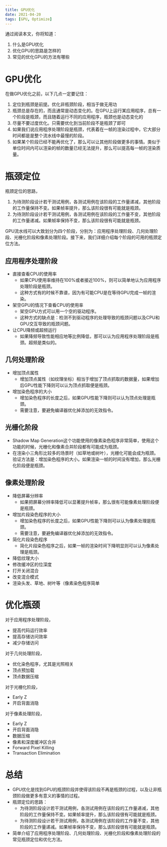 ```yaml
---
title: GPU优化
date: 2021-04-20
tags: [GPU, Optimize]
---
```


通过阅读本文，你将知道：

1. 什么是GPU优化
1. 优化GPU的思路是怎样的
1. 常见的优化GPU的方法有哪些

# GPU优化

在做GPU优化之前，以下几点一定要记住：

1. 定位到瓶颈是前提。优化非瓶颈阶段，相当于做无用功
1. 瓶颈总是存在的，而且通常是动态变化的。在GPU上运行某应用程序，总有一个阶段是瓶颈，而且随着运行不同的应用程序，瓶颈也是动态变化的
1. 尽量不要过度优化。只需要优化到当前阶段不是瓶颈了即可
1. 如果我们说应用程序处理阶段是瓶颈，代表着在一帧的渲染过程中，它大部分时间都是是整个流水线中最慢的阶段。
1. 如果某个阶段已经不能再优化了，那么可以让其他阶段做更多的事情。类似于单位时间内可以渲染的帧的数量已经无法提升，那么可以提高每一帧的渲染质量。

# 瓶颈定位

瓶颈定位的思路，

1. 为待测阶段设计若干测试用例，各测试用例在该阶段的工作量递减，其他阶段的工作量保持不变。如果帧率提升，那么该阶段很有可能就是瓶颈。
1. 为待测阶段设计若干测试用例，各测试用例在该阶段的工作量不变，其他阶段的工作量递减。如果帧率保持不变，那么该阶段很有可能就是瓶颈。

GPU流水线可以大致划分为四个阶段，分别为：应用程序处理阶段、几何处理阶段、光栅化阶段和像素处理阶段。接下来，我们详细介绍每个阶段的可用的瓶颈定位方法。

## 应用程序处理阶段

- 直接查看CPU的使用率
    - 如果CPU使用率维持在100%或者接近100%，则可以简单地认为应用程序处理阶段是瓶颈。
    - 这种方式有的时候不靠谱，因为有可能CPU是在等待GPU完成一帧的渲染。
- 架空GPU的情况下查看CPU的使用率
    - 架空GPU方式可以用一个空的驱动程序。
    - 这种方式的缺点是：检测不到驱动程序的处理导致的瓶颈问题以及CPU和GPU交互导致的瓶颈问题。
- 让CPU降频或超频运行
    - 如果降频导致性能相应地等比例降低，那可以认为应用程序处理阶段是瓶颈。超频是类似的。

## 几何处理阶段

- 增加顶点属性
    - 增加顶点属性（如纹理坐标）相当于增加了顶点抓取的数据量，如果增加后GPU性能下降则可以认为顶点抓取便是瓶颈。
- 增加染色程序的大小
    - 增加染色程序的长度之后，如果GPU性能下降则可以认为顶点处理是瓶颈。
    - 需要注意，要避免编译器优化掉添加的无效指令。
    
## 光栅化阶段

- Shadow Map Generation这个功能使用的像素染色程序非常简单，使用这个功能的时候，光栅化和像素合并阶段都有可能成为瓶颈。
- 在渲染小三角形比较多的场景时（如草地或树叶），光栅化可能会成为瓶颈。验证方法是：增加染色程序的大小。如果渲染一帧的时间没有增加，那么光栅化阶段便是瓶颈。

## 像素处理阶段

- 降低屏幕分辨率
  - 如果把屏幕分辨率降低可以显著提升帧率，那么很有可能像素处理阶段便是瓶颈。
- 增加片段染色程序的大小
  - 增加染色程序的长度之后，如果GPU性能下降则可以认为像素处理是瓶颈。
  - 需要注意，要避免编译器优化掉添加的无效指令。
- 简化片段染色程序
  - 简化片段染色程序之后，如果一帧的渲染时间下降明显则可以认为像素处理是瓶颈。
- 降低纹理大小
- 修改缓冲区的位深度
- 打开关闭混合
- 改变混合模式
- 渲染头发、草地、树叶等（像素染色程序简单

# 优化瓶颈

对于应用程序处理阶段，

- 提高代码运行效率
- 提高存储访问效率
- 减少存储访问

对于几何处理阶段，

- 优化染色程序，尤其是光照相关
- 顶点预加载
- 顶点数据压缩

对于光栅化阶段，

- Early Z
- 开启背面消隐

对于像素处理阶段，

- Early Z
- 开启背面消隐
- 数据压缩
- 像素和深度缓冲区合并
- Forward Pixel Killing
- Transaction Elimination

# 总结

- GPU优化是找到GPU的瓶颈阶段并使得该阶段不再是瓶颈的过程，以及让非瓶颈阶段做更多有意义的事情的过程。
- 瓶颈定位的思路：
  - 为待测阶段设计若干测试用例，各测试用例在该阶段的工作量递减，其他阶段的工作量保持不变。如果帧率提升，那么该阶段很有可能就是瓶颈。
  - 为待测阶段设计若干测试用例，各测试用例在该阶段的工作量不变，其他阶段的工作量递减。如果帧率保持不变，那么该阶段很有可能就是瓶颈。
- 简单介绍了应用程序处理阶段、几何处理阶段、光栅化阶段和像素处理阶段的常见瓶颈定位和优化方法。